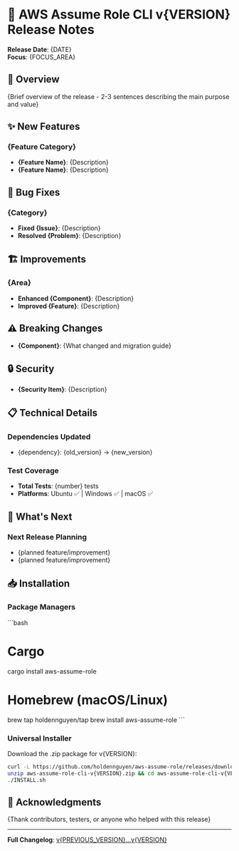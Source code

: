 # 🚀 AWS Assume Role CLI v{VERSION} Release Notes

**Release Date**: {DATE}  
**Focus**: {FOCUS_AREA}

## 🎯 Overview

{Brief overview of the release - 2-3 sentences describing the main purpose and value}

## ✨ New Features

### {Feature Category}
- **{Feature Name}**: {Description}
- **{Feature Name}**: {Description}

## 🔧 Bug Fixes

### {Category}
- **Fixed {Issue}**: {Description}
- **Resolved {Problem}**: {Description}

## 🏗️ Improvements

### {Area}
- **Enhanced {Component}**: {Description}
- **Improved {Feature}**: {Description}

## ⚠️ Breaking Changes
<!-- Remove this section if no breaking changes -->

- **{Component}**: {What changed and migration guide}

## 🔒 Security
<!-- Remove this section if no security updates -->

- **{Security Item}**: {Description}

## 📋 Technical Details

### Dependencies Updated
- {dependency}: {old_version} → {new_version}

### Test Coverage
- **Total Tests**: {number} tests
- **Platforms**: Ubuntu ✅ | Windows ✅ | macOS ✅

## 🎉 What's Next

### Next Release Planning
- {planned feature/improvement}
- {planned feature/improvement}

## 📥 Installation

### Package Managers
\`\`\`bash
# Cargo
cargo install aws-assume-role

# Homebrew (macOS/Linux)
brew tap holdennguyen/tap
brew install aws-assume-role
\`\`\`

### Universal Installer
Download the .zip package for v{VERSION}:

```bash
curl -L https://github.com/holdennguyen/aws-assume-role/releases/download/v{VERSION}/aws-assume-role-cli-v{VERSION}.zip -o aws-assume-role-cli-v{VERSION}.zip
unzip aws-assume-role-cli-v{VERSION}.zip && cd aws-assume-role-cli-v{VERSION}
./INSTALL.sh
```

## 🙏 Acknowledgments

{Thank contributors, testers, or anyone who helped with this release}

---

**Full Changelog**: [v{PREVIOUS_VERSION}...v{VERSION}](https://github.com/holdennguyen/aws-assume-role/compare/v{PREVIOUS_VERSION}...v{VERSION})

<!-- 
CHECKLIST - Remove before publishing:
□ Update all {PLACEHOLDERS} with actual values
□ Remove empty sections
□ Verify all links work
□ Test installation commands
□ Check changelog link is correct
□ Proofread for typos and clarity
--> 